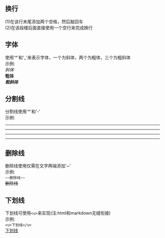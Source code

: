 ## 换行
(1)在该行末尾添加两个空格，然后敲回车  
(2)在该段楼后面直接使用一个空行来完成换行
## 字体
使用'*'和'_'来表示字体，一个为斜体，两个为粗体，三个为粗斜体  
示例:  
*斜体*  
**粗体**  
***粗斜体***  
## 分割线
分割线使用'*'和'-'  
示例:

----------------------------
****************************
- - -
* * *
## 删除线
删除线使用仅需在文字两端添加'~'  
示例:  
`~~删除线~~`  
~~删除线~~
## 下划线
下划线可使用`<u>`来实现(注:html和markdown无缝衔接)  
示例:  
`<u>下划线</u>`  
<u>下划线</u>